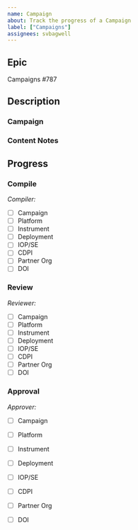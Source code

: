 ```yaml
---
name: Campaign
about: Track the progress of a Campaign
label: ["Campaigns"]
assignees: svbagwell
---
```


## Epic
Campaigns #787

## Description

### Campaign
<!--- Insert campaign acronym and long name --->

### Content Notes
<!--- Provide content notes document link here -->

## Progress

### Compile
*Compiler: <name>*
<!--- Insert compiler name after colon --->

- [ ] Campaign
- [ ] Platform
- [ ] Instrument
- [ ] Deployment
- [ ] IOP/SE
- [ ] CDPI
- [ ] Partner Org
- [ ] DOI

### Review
*Reviewer: <name>*
<!--- Insert reviewer name after colon --->

- [ ] Campaign
- [ ] Platform
- [ ] Instrument
- [ ] Deployment
- [ ] IOP/SE
- [ ] CDPI
- [ ] Partner Org
- [ ] DOI

### Approval
*Approver: <name>*
<!--- Insert approver name after colon --->

- [ ] Campaign
- [ ] Platform
- [ ] Instrument
- [ ] Deployment
- [ ] IOP/SE
- [ ] CDPI
- [ ] Partner Org
- [ ] DOI

